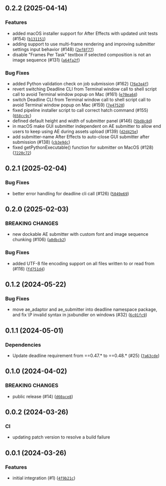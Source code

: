 ## 0.2.2 (2025-04-14)


### Features
* added macOS installer support for After Effects with updated unit tests (#154) ([`b131151`](https://github.com/aws-deadline/deadline-cloud-for-after-effects/commit/b131151b2fc8e2547a9a634caa57a9235de3273a))
* adding support to use multi-frame rendering and improving submitter settings input behavior (#148) ([`2ef8f77`](https://github.com/aws-deadline/deadline-cloud-for-after-effects/commit/2ef8f77cce3ad9c4e99160a279927a518a4981bd))
* disable "Frames Per Task" textbox if selected composition is not an image sequence (#131) ([`a64fa2f`](https://github.com/aws-deadline/deadline-cloud-for-after-effects/commit/a64fa2fb68afad31bfded1546d4ec390da0e95fb))

### Bug Fixes
* added Python validation check on job submission (#162) ([`76e3e4f`](https://github.com/aws-deadline/deadline-cloud-for-after-effects/commit/76e3e4fb73b96138bf677328d0c9d39387447420))
* revert switching Deadline CLI from Terminal window call to shell script call to avoid Terminal window popup on Mac (#161) ([`e70ea64`](https://github.com/aws-deadline/deadline-cloud-for-after-effects/commit/e70ea64f837ad6986b0030a27acba69ff91e48d1))
* switch Deadline CLI from Terminal window call to shell script call to avoid Terminal window popup on Mac (#159) ([`7e47520`](https://github.com/aws-deadline/deadline-cloud-for-after-effects/commit/7e475201beee0150e1bfb90bb801b96cddfebd4f))
* fixed pipeline installer script to call correct hatch command (#155) ([`658cc9c`](https://github.com/aws-deadline/deadline-cloud-for-after-effects/commit/658cc9c01ea19c8c41ce3ea5ae5d540fb149f21b))
* defined default height and width of submitter panel (#146) ([`5bd8c8d`](https://github.com/aws-deadline/deadline-cloud-for-after-effects/commit/5bd8c8d6ee23a8e2af570ed70e1b78a4fcb490b8))
* in macOS make GUI submitter independent on AE submitter to allow end users to keep using AE during assets upload (#139) ([`d2d425e`](https://github.com/aws-deadline/deadline-cloud-for-after-effects/commit/d2d425e8d37b76b6d7382869ef347e7f40113f56))
* add submitter-name After Effects to auto-close GUI submitter after submission (#138) ([`cb3e9dc`](https://github.com/aws-deadline/deadline-cloud-for-after-effects/commit/cb3e9dc3ddfa21510e8e20d9b77bb4f810ffa555))
* fixed getPythonExecutable() function for submitter on MacOS  (#128) ([`7220c72`](https://github.com/aws-deadline/deadline-cloud-for-after-effects/commit/7220c7237bf2e4edbbb29a30f0541b568b055010))

## 0.2.1 (2025-02-04)



### Bug Fixes
* better error handling for deadline cli call (#126) ([`5049e69`](https://github.com/aws-deadline/deadline-cloud-for-after-effects/commit/5049e69d3cf368ffc0486a7bf59894ecca4db8a4))

## 0.2.0 (2025-02-03)


### BREAKING CHANGES
* new dockable AE submitter with custom font and image sequence chunking (#106) ([`a0dbcb2`](https://github.com/aws-deadline/deadline-cloud-for-after-effects/commit/a0dbcb2008a40e9ac9de6de5285996e3df0f8f50))

### Bug Fixes
* added UTF-8 file encoding support on all files written to or read from (#116) ([`fd751d4`](https://github.com/aws-deadline/deadline-cloud-for-after-effects/commit/fd751d45b379a12d45d5b28f51705c42c5b9b725))

## 0.1.2 (2024-05-22)



### Bug Fixes
* move ae_adaptor and ae_submitter into deadline namespace package, and fix \P invalid syntax in jsxbundler on windows (#32) ([`6c01fc9`](https://github.com/aws-deadline/deadline-cloud-for-after-effects/commit/6c01fc9ce5f4ce8143557a4652e12c233357e61c))

## 0.1.1 (2024-05-01)

### Dependencies
* Update deadline requirement from ==0.47.* to ==0.48.* (#25) ([`7a63cde`](https://github.com/aws-deadline/deadline-cloud-for-after-effects/commit/7a63cde8a85568cbd0338eb86bd3e52cd994807c))


## 0.1.0 (2024-04-02)

### BREAKING CHANGES
* public release (#14) ([`d60ace8`](https://github.com/aws-deadline/deadline-cloud-for-after-effects/commit/d60ace8b93945c259fd9843b3c50e73f41e65704))



## 0.0.2 (2024-03-26)


### CI
* updating patch version to resolve a build failure


## 0.0.1 (2024-03-26)


### Features
* initial integration (#1) ([`4f9b21c`](https://github.com/aws-deadline/deadline-cloud-for-after-effects/commit/4f9b21c1984b573787378e7ab462c6c93120f219))



